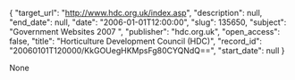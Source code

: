 {
  "target_url": "http://www.hdc.org.uk/index.asp", 
  "description": null, 
  "end_date": null, 
  "date": "2006-01-01T12:00:00", 
  "slug": 135650, 
  "subject": "Government Websites 2007 ", 
  "publisher": "hdc.org.uk", 
  "open_access": false, 
  "title": "Horticulture Development Council (HDC)", 
  "record_id": "20060101T120000/KkGOUegHKMpsFg80CYQNdQ==", 
  "start_date": null
}

None